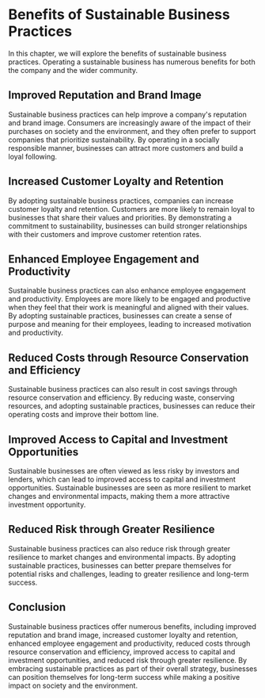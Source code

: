 Benefits of Sustainable Business Practices
============================================================================================

In this chapter, we will explore the benefits of sustainable business practices. Operating a sustainable business has numerous benefits for both the company and the wider community.

Improved Reputation and Brand Image
-----------------------------------

Sustainable business practices can help improve a company's reputation and brand image. Consumers are increasingly aware of the impact of their purchases on society and the environment, and they often prefer to support companies that prioritize sustainability. By operating in a socially responsible manner, businesses can attract more customers and build a loyal following.

Increased Customer Loyalty and Retention
----------------------------------------

By adopting sustainable business practices, companies can increase customer loyalty and retention. Customers are more likely to remain loyal to businesses that share their values and priorities. By demonstrating a commitment to sustainability, businesses can build stronger relationships with their customers and improve customer retention rates.

Enhanced Employee Engagement and Productivity
---------------------------------------------

Sustainable business practices can also enhance employee engagement and productivity. Employees are more likely to be engaged and productive when they feel that their work is meaningful and aligned with their values. By adopting sustainable practices, businesses can create a sense of purpose and meaning for their employees, leading to increased motivation and productivity.

Reduced Costs through Resource Conservation and Efficiency
----------------------------------------------------------

Sustainable business practices can also result in cost savings through resource conservation and efficiency. By reducing waste, conserving resources, and adopting sustainable practices, businesses can reduce their operating costs and improve their bottom line.

Improved Access to Capital and Investment Opportunities
-------------------------------------------------------

Sustainable businesses are often viewed as less risky by investors and lenders, which can lead to improved access to capital and investment opportunities. Sustainable businesses are seen as more resilient to market changes and environmental impacts, making them a more attractive investment opportunity.

Reduced Risk through Greater Resilience
---------------------------------------

Sustainable business practices can also reduce risk through greater resilience to market changes and environmental impacts. By adopting sustainable practices, businesses can better prepare themselves for potential risks and challenges, leading to greater resilience and long-term success.

Conclusion
----------

Sustainable business practices offer numerous benefits, including improved reputation and brand image, increased customer loyalty and retention, enhanced employee engagement and productivity, reduced costs through resource conservation and efficiency, improved access to capital and investment opportunities, and reduced risk through greater resilience. By embracing sustainable practices as part of their overall strategy, businesses can position themselves for long-term success while making a positive impact on society and the environment.

